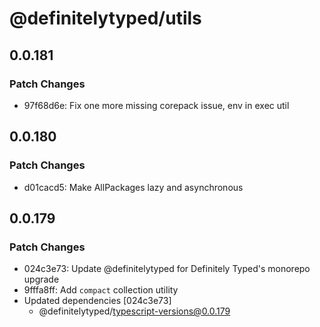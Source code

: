 # @definitelytyped/utils

## 0.0.181

### Patch Changes

- 97f68d6e: Fix one more missing corepack issue, env in exec util

## 0.0.180

### Patch Changes

- d01cacd5: Make AllPackages lazy and asynchronous

## 0.0.179

### Patch Changes

- 024c3e73: Update @definitelytyped for Definitely Typed's monorepo upgrade
- 9fffa8ff: Add `compact` collection utility
- Updated dependencies [024c3e73]
  - @definitelytyped/typescript-versions@0.0.179
